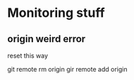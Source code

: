 # Monitoring stuff

## origin weird error
reset this way

git remote rm origin
gir remote add origin <git uri>